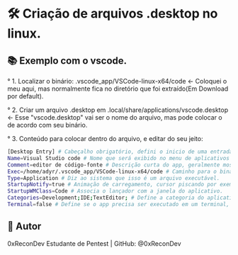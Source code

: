 # 🛠️ Criação de arquivos .desktop no linux.

## 📚 Exemplo com o vscode.
° 1. Localizar o binário: .vscode_app/VSCode-linux-x64/code <- Coloquei o meu aqui, mas normalmente fica no diretório que foi extraído(Em Download por default).

° 2. Criar um arquivo .desktop em .local/share/applications/vscode.desktop <- Esse "vscode.desktop" vai ser o nome do arquivo, mas pode colocar o de acordo com seu binário.

° 3. Conteúdo para colocar dentro do arquivo, e editar do seu jeito:
```bash
[Desktop Entry] # Cabeçalho obrigatório, defini o inicio de uma entrada '.desktop'.
Name=Visual Studio code # Nome que será exibido no menu de aplicativos do sistema'
Comment=editor de código-fonte # Descrição curta do app, geralmente mostra esse mensagem ao passar o curso do mouse sobre o ícone.
Exec=/home/adyr/.vscode_app/VSCode-linux-x64/code # Caminho para o binário.
Type=Application # Diz ao sistema que isso é um arquivo executável.
StartupNotify=true # Animação de carregamento, cursor piscando por exemplo.
StartupWMClass=Code # Associa o lançador com a janela do aplicativo.
Categories=Development;IDE;TextEditor; # Define a categoria do aplicativo para ajudar na exibição do ícone.
Terminal=false # Define se o app precisa ser executado em um terminal, se for 'GUI' deixa em false.
```

## 🙋 Autor
0xReconDev
Estudante de Pentest | GitHub: @0xReconDev
